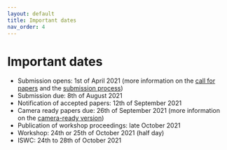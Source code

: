 ```yaml
---
layout: default
title: Important dates
nav_order: 4
---
```


# Important dates
* Submission opens: 1st of April 2021 (more information on the [call for papers](./cfp) and the [submission process](./submission))
* Submission due: 8th of August 2021
* Notification of accepted papers: 12th of September 2021
* Camera ready papers due: 26th of September 2021 (more information on the [camera-ready version](./camera))
* Publication of workshop proceedings: late October 2021
* Workshop: 24th or 25th of October 2021 (half day)
* ISWC: 24th to 28th of October 2021